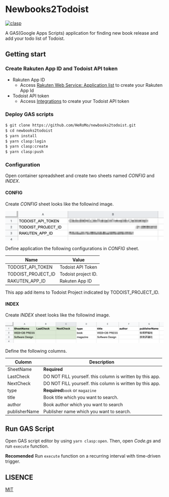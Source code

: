 # Newbooks2Todoist

[![clasp](https://img.shields.io/badge/built%20with-clasp-4285f4.svg)](https://github.com/google/clasp)


A GAS(Google Apps Scripts) application for finding new book release and add your todo list of Todoist.

## Getting start

### Create Rakuten App ID and Todoist API token

- Rakuten App ID
  - Access [Rakuten Web Service: Application list](https://webservice.rakuten.co.jp/app/list) to create your Rakuten App Id
- Todoist API token
  - Access [Integrations](https://todoist.com/prefs/integrations) to create your Todoist API token

### Deploy GAS scripts

```bash
$ git clone https://github.com/HeRoMo/newbooks2todoist.git
$ cd newbooks2todoist
$ yarn install
$ yarn clasp:login
$ yarn clasp:create
$ yarn clasp:push
```

### Configuration

Open container spreadsheet and create two sheets named *CONFIG* and *INDEX*.

#### CONFIG

Create *CONFIG* sheet looks like the followind image.

![CONDIF](doc/CONFIG.png)

Define application the following configurations in *CONFIG* sheet.

|Name| Value|
|---|---|
|TODOIST_API_TOKEN|Todoist API Token|
|TODOIST_PROJECT_ID| Todoist project ID. |
|RAKUTEN_APP_ID|Rakuten App ID|

This app add items to Todoist Project indicated by TODOIST_PROJECT_ID.

#### INDEX

Create *INDEX* sheet looks like the followind image.

![INDEX](doc/INDEX.png)

Define the following columns.

| Culomn|Description|
|---|---|
|SheetName|**Required** |
|	LastCheck	|DO NOT FILL yourself. this column is written by this app.|
|NextCheck|DO NOT FILL yourself. this column is written by this app.|
|	type|**Required**`book` or `magazine`|
|	title	|Book title which you want to search.|
|author|Book author which you want to search|
|publisherName|Publisher name which you want to search.|

## Run GAS Script

Open GAS script editor by using `yarn clasp:open`.
Then, open *Code.gs* and run `execute` function.

**Recomended**
Run `execute` function on a recurring interval with time-driven trigger.

## LISENCE
[MIT](./LICENSE)






